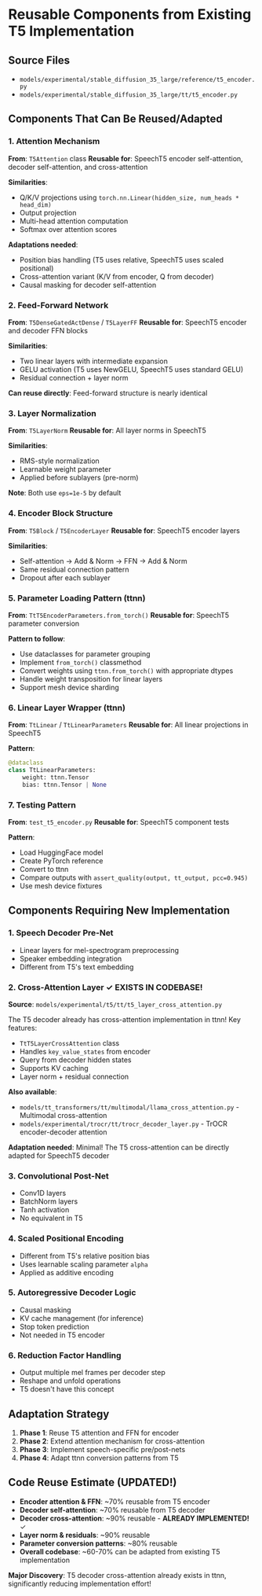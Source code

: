 # Reusable Components from Existing T5 Implementation

## Source Files
- `models/experimental/stable_diffusion_35_large/reference/t5_encoder.py`
- `models/experimental/stable_diffusion_35_large/tt/t5_encoder.py`

## Components That Can Be Reused/Adapted

### 1. Attention Mechanism
**From**: `T5Attention` class
**Reusable for**: SpeechT5 encoder self-attention, decoder self-attention, and cross-attention

**Similarities**:
- Q/K/V projections using `torch.nn.Linear(hidden_size, num_heads * head_dim)`
- Output projection
- Multi-head attention computation
- Softmax over attention scores

**Adaptations needed**:
- Position bias handling (T5 uses relative, SpeechT5 uses scaled positional)
- Cross-attention variant (K/V from encoder, Q from decoder)
- Causal masking for decoder self-attention

### 2. Feed-Forward Network
**From**: `T5DenseGatedActDense` / `T5LayerFF`
**Reusable for**: SpeechT5 encoder and decoder FFN blocks

**Similarities**:
- Two linear layers with intermediate expansion
- GELU activation (T5 uses NewGELU, SpeechT5 uses standard GELU)
- Residual connection + layer norm

**Can reuse directly**: Feed-forward structure is nearly identical

### 3. Layer Normalization
**From**: `T5LayerNorm`
**Reusable for**: All layer norms in SpeechT5

**Similarities**:
- RMS-style normalization
- Learnable weight parameter
- Applied before sublayers (pre-norm)

**Note**: Both use `eps=1e-5` by default

### 4. Encoder Block Structure
**From**: `T5Block` / `T5EncoderLayer`
**Reusable for**: SpeechT5 encoder layers

**Similarities**:
- Self-attention → Add & Norm → FFN → Add & Norm
- Same residual connection pattern
- Dropout after each sublayer

### 5. Parameter Loading Pattern (ttnn)
**From**: `TtT5EncoderParameters.from_torch()`
**Reusable for**: SpeechT5 parameter conversion

**Pattern to follow**:
- Use dataclasses for parameter grouping
- Implement `from_torch()` classmethod
- Convert weights using `ttnn.from_torch()` with appropriate dtypes
- Handle weight transposition for linear layers
- Support mesh device sharding

### 6. Linear Layer Wrapper (ttnn)
**From**: `TtLinear` / `TtLinearParameters`
**Reusable for**: All linear projections in SpeechT5

**Pattern**:
```python
@dataclass
class TtLinearParameters:
    weight: ttnn.Tensor
    bias: ttnn.Tensor | None
```

### 7. Testing Pattern
**From**: `test_t5_encoder.py`
**Reusable for**: SpeechT5 component tests

**Pattern**:
- Load HuggingFace model
- Create PyTorch reference
- Convert to ttnn
- Compare outputs with `assert_quality(output, tt_output, pcc=0.945)`
- Use mesh device fixtures

## Components Requiring New Implementation

### 1. Speech Decoder Pre-Net
- Linear layers for mel-spectrogram preprocessing
- Speaker embedding integration
- Different from T5's text embedding

### 2. Cross-Attention Layer ✓ **EXISTS IN CODEBASE!**
**Source**: `models/experimental/t5/tt/t5_layer_cross_attention.py`

The T5 decoder already has cross-attention implementation in ttnn! Key features:
- `TtT5LayerCrossAttention` class
- Handles `key_value_states` from encoder
- Query from decoder hidden states
- Supports KV caching
- Layer norm + residual connection

**Also available**:
- `models/tt_transformers/tt/multimodal/llama_cross_attention.py` - Multimodal cross-attention
- `models/experimental/trocr/tt/trocr_decoder_layer.py` - TrOCR encoder-decoder attention

**Adaptation needed**: Minimal! The T5 cross-attention can be directly adapted for SpeechT5 decoder

### 3. Convolutional Post-Net
- Conv1D layers
- BatchNorm layers
- Tanh activation
- No equivalent in T5

### 4. Scaled Positional Encoding
- Different from T5's relative position bias
- Uses learnable scaling parameter `alpha`
- Applied as additive encoding

### 5. Autoregressive Decoder Logic
- Causal masking
- KV cache management (for inference)
- Stop token prediction
- Not needed in T5 encoder

### 6. Reduction Factor Handling
- Output multiple mel frames per decoder step
- Reshape and unfold operations
- T5 doesn't have this concept

## Adaptation Strategy

1. **Phase 1**: Reuse T5 attention and FFN for encoder
2. **Phase 2**: Extend attention mechanism for cross-attention
3. **Phase 3**: Implement speech-specific pre/post-nets
4. **Phase 4**: Adapt ttnn conversion patterns from T5

## Code Reuse Estimate (UPDATED!)
- **Encoder attention & FFN**: ~70% reusable from T5 encoder
- **Decoder self-attention**: ~70% reusable from T5 decoder
- **Decoder cross-attention**: ~90% reusable - **ALREADY IMPLEMENTED!** ✓
- **Layer norm & residuals**: ~90% reusable
- **Parameter conversion patterns**: ~80% reusable
- **Overall codebase**: ~60-70% can be adapted from existing T5 implementation

**Major Discovery**: T5 decoder cross-attention already exists in ttnn, significantly reducing implementation effort!
